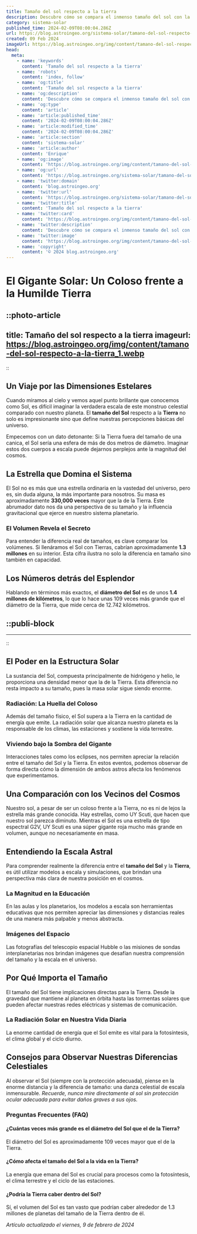 ```yaml
---
title: Tamaño del sol respecto a la tierra
description: Descubre cómo se compara el inmenso tamaño del sol con la Tierra. Una perspectiva astronómica fascinante y esencial para entender nuestro universo.
category: sistema-solar
published_time: 2024-02-09T08:00:04.286Z
url: https://blog.astroingeo.org/sistema-solar/tamano-del-sol-respecto-a-la-tierra
created: 09 Feb 2024
imageUrl: https://blog.astroingeo.org/img/content/tamano-del-sol-respecto-a-la-tierra_1.webp
head:
  meta:
    - name: 'keywords'
      content: 'Tamaño del sol respecto a la tierra'
    - name: 'robots'
      content: 'index, follow'
    - name: 'og:title'
      content: 'Tamaño del sol respecto a la tierra'
    - name: 'og:description'
      content: 'Descubre cómo se compara el inmenso tamaño del sol con la Tierra. Una perspectiva astronómica fascinante y esencial para entender nuestro universo.'
    - name: 'og:type'
      content: 'article'
    - name: 'article:published_time'
      content: '2024-02-09T08:00:04.286Z'
    - name: 'article:modified_time'
      content: '2024-02-09T08:00:04.286Z'
    - name: 'article:section'
      content: 'sistema-solar'
    - name: 'article:author'
      content: 'Enrique'
    - name: 'og:image'
      content: 'https://blog.astroingeo.org/img/content/tamano-del-sol-respecto-a-la-tierra_1.webp'
    - name: 'og:url'
      content: 'https://blog.astroingeo.org/sistema-solar/tamano-del-sol-respecto-a-la-tierra'
    - name: 'twitter:domain'
      content: 'blog.astroingeo.org'
    - name: 'twitter:url'
      content: 'https://blog.astroingeo.org/sistema-solar/tamano-del-sol-respecto-a-la-tierra'
    - name: 'twitter:title'
      content: 'Tamaño del sol respecto a la tierra'
    - name: 'twitter:card'
      content: 'https://blog.astroingeo.org/img/content/tamano-del-sol-respecto-a-la-tierra_1.webp'
    - name: 'twitter:description'
      content: 'Descubre cómo se compara el inmenso tamaño del sol con la Tierra. Una perspectiva astronómica fascinante y esencial para entender nuestro universo.'
    - name: 'twitter:image'
      content: 'https://blog.astroingeo.org/img/content/tamano-del-sol-respecto-a-la-tierra_1.webp'
    - name: 'copyright'
      content: '© 2024 blog.astroingeo.org'
---
```

# El Gigante Solar: Un Coloso frente a la Humilde Tierra


::photo-article
---
title: Tamaño del sol respecto a la tierra
imageurl: https://blog.astroingeo.org/img/content/tamano-del-sol-respecto-a-la-tierra_1.webp
---
::


## Un Viaje por las Dimensiones Estelares

Cuando miramos al cielo y vemos aquel punto brillante que conocemos como Sol, es difícil imaginar la verdadera escala de este monstruo celestial comparado con nuestro planeta. El **tamaño del Sol** respecto a la **Tierra** no solo es impresionante sino que define nuestras percepciones básicas del universo. 

Empecemos con un dato detonante: Si la Tierra fuera del tamaño de una canica, el Sol sería una esfera de más de dos metros de diámetro. Imaginar estos dos cuerpos a escala puede dejarnos perplejos ante la magnitud del cosmos.

## La Estrella que Domina el Sistema

El Sol no es más que una estrella ordinaria en la vastedad del universo, pero es, sin duda alguna, la más importante para nosotros. Su masa es aproximadamente **330,000 veces** mayor que la de la Tierra. Este abrumador dato nos da una perspectiva de su tamaño y la influencia gravitacional que ejerce en nuestro sistema planetario.

### El Volumen Revela el Secreto

Para entender la diferencia real de tamaños, es clave comparar los volúmenes. Si llenáramos el Sol con Tierras, cabrían aproximadamente **1.3 millones** en su interior. Esta cifra ilustra no solo la diferencia en tamaño sino también en capacidad.

## Los Números detrás del Esplendor

Hablando en términos más exactos, el **diámetro del Sol** es de unos **1.4 millones de kilómetros**, lo que lo hace unas 109 veces más grande que el diámetro de la Tierra, que mide cerca de 12.742 kilómetros.


  ::publi-block
  ---
  ---
  ::
  
  
## El Poder en la Estructura Solar

La sustancia del Sol, compuesta principalmente de hidrógeno y helio, le proporciona una densidad menor que la de la Tierra. Esta diferencia no resta impacto a su tamaño, pues la masa solar sigue siendo enorme. 

### Radiación: La Huella del Coloso

Además del tamaño físico, el Sol supera a la Tierra en la cantidad de energía que emite. La radiación solar que alcanza nuestro planeta es la responsable de los climas, las estaciones y sostiene la vida terrestre.

### Viviendo bajo la Sombra del Gigante

Interacciones tales como los eclipses, nos permiten apreciar la relación entre el tamaño del Sol y la Tierra. En estos eventos, podemos observar de forma directa cómo la dimensión de ambos astros afecta los fenómenos que experimentamos.

## Una Comparación con los Vecinos del Cosmos

Nuestro sol, a pesar de ser un coloso frente a la Tierra, no es ni de lejos la estrella más grande conocida. Hay estrellas, como UY Scuti, que hacen que nuestro sol parezca diminuto. Mientras el Sol es una estrella de tipo espectral G2V, UY Scuti es una súper gigante roja mucho más grande en volumen, aunque no necesariamente en masa.

## Entendiendo la Escala Astral

Para comprender realmente la diferencia entre el **tamaño del Sol** y la **Tierra**, es útil utilizar modelos a escala y simulaciones, que brindan una perspectiva más clara de nuestra posición en el cosmos.

### La Magnitud en la Educación

En las aulas y los planetarios, los modelos a escala son herramientas educativas que nos permiten apreciar las dimensiones y distancias reales de una manera más palpable y menos abstracta.

### Imágenes del Espacio

Las fotografías del telescopio espacial Hubble o las misiones de sondas interplanetarias nos brindan imágenes que desafían nuestra comprensión del tamaño y la escala en el universo.

## Por Qué Importa el Tamaño

El tamaño del Sol tiene implicaciones directas para la Tierra. Desde la gravedad que mantiene al planeta en órbita hasta las tormentas solares que pueden afectar nuestras redes eléctricas y sistemas de comunicación. 

### La Radiación Solar en Nuestra Vida Diaria

La enorme cantidad de energía que el Sol emite es vital para la fotosíntesis, el clima global y el ciclo diurno.

## Consejos para Observar Nuestras Diferencias Celestiales

Al observar el Sol (siempre con la protección adecuada), piense en la enorme distancia y la diferencia de tamaño: una danza celestial de escala inmensurable. *Recuerde, nunca mire directamente al sol sin protección ocular adecuada para evitar daños graves a sus ojos.*

### Preguntas Frecuentes (FAQ)

#### ¿Cuántas veces más grande es el diámetro del Sol que el de la Tierra?
El diámetro del Sol es aproximadamente 109 veces mayor que el de la Tierra.

#### ¿Cómo afecta el tamaño del Sol a la vida en la Tierra?
La energía que emana del Sol es crucial para procesos como la fotosíntesis, el clima terrestre y el ciclo de las estaciones.

#### ¿Podría la Tierra caber dentro del Sol?

Sí, el volumen del Sol es tan vasto que podrían caber alrededor de 1.3 millones de planetas del tamaño de la Tierra dentro de él.

_Artículo actualizado el viernes, 9 de febrero de 2024_
